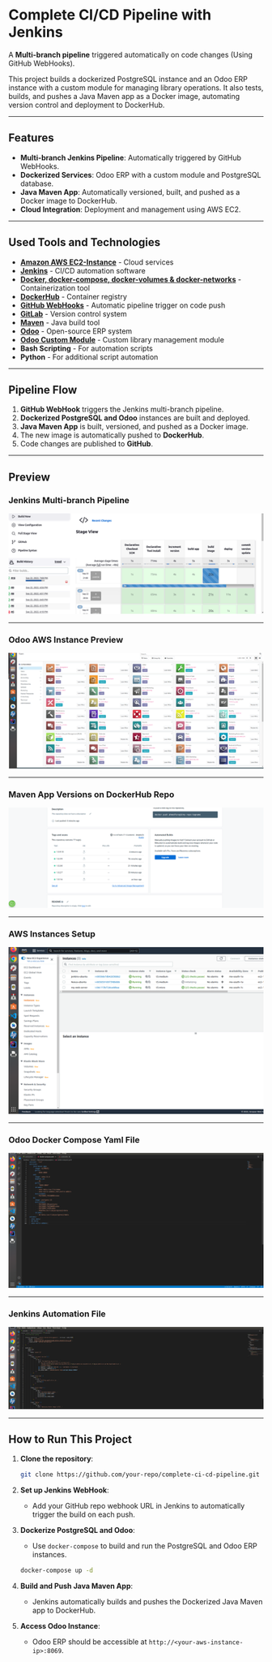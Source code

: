 # Complete CI/CD Pipeline with Jenkins

A **Multi-branch pipeline** triggered automatically on code changes (Using GitHub WebHooks).

This project builds a dockerized PostgreSQL instance and an Odoo ERP instance with a custom module for managing library operations. It also tests, builds, and pushes a Java Maven app as a Docker image, automating version control and deployment to DockerHub.

---

## Features

- **Multi-branch Jenkins Pipeline**: Automatically triggered by GitHub WebHooks.
- **Dockerized Services**: Odoo ERP with a custom module and PostgreSQL database.
- **Java Maven App**: Automatically versioned, built, and pushed as a Docker image to DockerHub.
- **Cloud Integration**: Deployment and management using AWS EC2.

---

## Used Tools and Technologies

- [**Amazon AWS EC2-Instance**](https://aws.amazon.com/) - Cloud services
- [**Jenkins**](https://www.jenkins.io/) - CI/CD automation software
- [**Docker, docker-compose, docker-volumes & docker-networks**](https://www.docker.com/) - Containerization tool
- [**DockerHub**](https://hub.docker.com/) - Container registry
- [**GitHub WebHooks**](https://docs.github.com/en/developers/webhooks-and-events/webhooks/about-webhooks) - Automatic pipeline trigger on code push
- [**GitLab**](https://gitlab.com/) - Version control system
- [**Maven**](https://maven.apache.org/) - Java build tool
- [**Odoo**](https://www.odoo.com/) - Open-source ERP system
- [**Odoo Custom Module**](https://github.com/ahmedfarag9/library_app) - Custom library management module
- **Bash Scripting** - For automation scripts
- **Python** - For additional script automation

---

## Pipeline Flow

1. **GitHub WebHook** triggers the Jenkins multi-branch pipeline.
2. **Dockerized PostgreSQL and Odoo** instances are built and deployed.
3. **Java Maven App** is built, versioned, and pushed as a Docker image.
4. The new image is automatically pushed to **DockerHub**.
5. Code changes are published to **GitHub**.

---

## Preview

### Jenkins Multi-branch Pipeline

![Jenkins Pipeline](images/image1.png)

---

### Odoo AWS Instance Preview

![Odoo AWS Instance](images/image2.png)

---

### Maven App Versions on DockerHub Repo

![Maven Versions on DockerHub](images/image3.png)

---

### AWS Instances Setup

![AWS Instances Setup](images/image4.png)

---

### Odoo Docker Compose Yaml File

![Odoo Docker Compose](images/image5.png)

---

### Jenkins Automation File

![Jenkins Automation File](images/image6.png)

---

## How to Run This Project

1. **Clone the repository**:
    ```bash
    git clone https://github.com/your-repo/complete-ci-cd-pipeline.git
    ```

2. **Set up Jenkins WebHook**:
    - Add your GitHub repo webhook URL in Jenkins to automatically trigger the build on each push.

3. **Dockerize PostgreSQL and Odoo**:
    - Use `docker-compose` to build and run the PostgreSQL and Odoo ERP instances.
    ```bash
    docker-compose up -d
    ```

4. **Build and Push Java Maven App**:
    - Jenkins automatically builds and pushes the Dockerized Java Maven app to DockerHub.

5. **Access Odoo Instance**:
    - Odoo ERP should be accessible at `http://<your-aws-instance-ip>:8069`.
